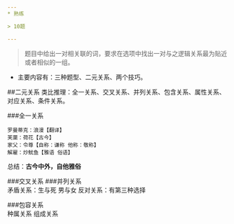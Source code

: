 ```yaml
---
* 熟练

> 10题

---
```

>题目中给出一对相关联的词，要求在选项中找出一对与之逻辑关系最为贴近或者相似的一组。

* 主要内容有：三种题型、二元关系、两个技巧。

##二元关系
类比推理：全一关系、交叉关系、并列关系、包含关系、属性关系、对应关系、条件关系。


###全一关系
    
    罗曼蒂克：浪漫【翻译】
    芙蕖：荷花【古今】
    家父：令尊【自称：谦称 他称：敬称】
    解雇：炒鱿鱼【雅语 俗语】
    
总结：**古今中外，自他雅俗**
    
###交叉关系
###并列关系    
    矛盾关系：生与死 男与女
    反对关系：有第三种选择
    
###包容关系    
    种属关系
    组成关系